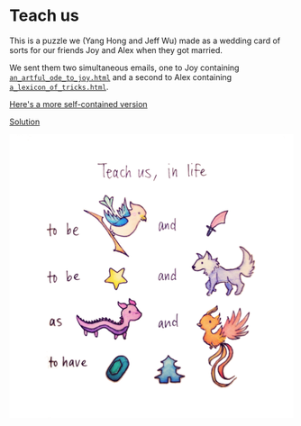 # Teach us

This is a puzzle we (Yang Hong and Jeff Wu) made as a wedding card of sorts
for our friends Joy and Alex when they got married.

We sent them two simultaneous emails, one to Joy containing [`an_artful_ode_to_joy.html`](https://teach-us.netlify.com/an_artful_ode_to_joy.html)
and a second to Alex containing [`a_lexicon_of_tricks.html`](https://teach-us.netlify.com/a_lexicon_of_tricks.html).

[Here's a more self-contained version](https://teach-us.netlify.com/teach_us.html)

[Solution](https://teach-us.netlify.com/solution.html)

![Teach us](images/teachus_white.png)
